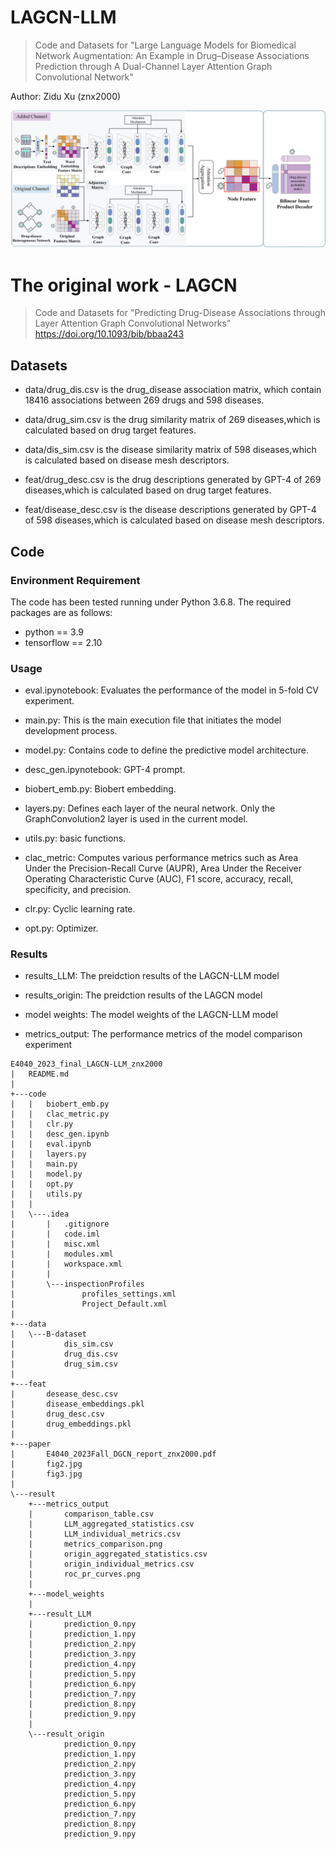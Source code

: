 # LAGCN-LLM
> Code and Datasets for "Large Language Models for Biomedical Network Augmentation: An Example in Drug–Disease Associations Prediction through A Dual-Channel Layer Attention Graph Convolutional Network"

Author: Zidu Xu (znx2000)

![Fig3](paper/fig3.jpg)

# The original work - LAGCN
> Code and Datasets for "Predicting Drug-Disease Associations through Layer Attention Graph Convolutional Networks" https://doi.org/10.1093/bib/bbaa243
## Datasets
- data/drug_dis.csv is the drug_disease association matrix, which contain 18416 associations between 269 drugs and 598 diseases.

- data/drug_sim.csv is the drug similarity matrix of 269 diseases,which is calculated based on drug target features.

- data/dis_sim.csv is the disease similarity matrix of 598 diseases,which is calculated based on disease mesh descriptors.

- feat/drug_desc.csv is the drug descriptions generated by GPT-4 of 269 diseases,which is calculated based on drug target features.

- feat/disease_desc.csv is the disease descriptions generated by GPT-4 of 598 diseases,which is calculated based on disease mesh descriptors.

## Code
### Environment Requirement
The code has been tested running under Python 3.6.8. The required packages are as follows:
- python == 3.9
- tensorflow == 2.10

### Usage

-  eval.ipynotebook: Evaluates the performance of the model in 5-fold CV experiment.

-  main.py: This is the main execution file that initiates the model development process.

-  model.py: Contains code to define the predictive model architecture.

-  desc_gen.ipynotebook: GPT-4 prompt.

-  biobert_emb.py: Biobert embedding.

-  layers.py: Defines each layer of the neural network. Only the GraphConvolution2 layer is used in the current model.

-  utils.py: basic functions.

-  clac_metric: Computes various performance metrics such as Area Under the Precision-Recall Curve (AUPR), Area Under the Receiver Operating Characteristic Curve (AUC), F1 score, accuracy, recall, specificity, and precision.

- clr.py: Cyclic learning rate.

- opt.py: Optimizer.

### Results

- results_LLM: The preidction results of the LAGCN-LLM model 

- results_origin: The preidction results of the LAGCN model

- model weights: The model weights of the LAGCN-LLM model

- metrics_output: The performance metrics of the model comparison experiment

```
E4040_2023_final_LAGCN-LLM_znx2000
|   README.md
|   
+---code
|   |   biobert_emb.py
|   |   clac_metric.py
|   |   clr.py
|   |   desc_gen.ipynb
|   |   eval.ipynb
|   |   layers.py
|   |   main.py
|   |   model.py
|   |   opt.py
|   |   utils.py
|   |   
|   \---.idea
|       |   .gitignore
|       |   code.iml
|       |   misc.xml
|       |   modules.xml
|       |   workspace.xml
|       |   
|       \---inspectionProfiles
|               profiles_settings.xml
|               Project_Default.xml
|               
+---data
|   \---B-dataset
|           dis_sim.csv
|           drug_dis.csv
|           drug_sim.csv
|           
+---feat
|       desease_desc.csv
|       disease_embeddings.pkl
|       drug_desc.csv
|       drug_embeddings.pkl
|       
+---paper
|       E4040_2023Fall_DGCN_report_znx2000.pdf
|       fig2.jpg
|       fig3.jpg
|       
\---result
    +---metrics_output
    |       comparison_table.csv
    |       LLM_aggregated_statistics.csv
    |       LLM_individual_metrics.csv
    |       metrics_comparison.png
    |       origin_aggregated_statistics.csv
    |       origin_individual_metrics.csv
    |       roc_pr_curves.png
    |       
    +---model_weights
    |       
    +---result_LLM
    |       prediction_0.npy
    |       prediction_1.npy
    |       prediction_2.npy
    |       prediction_3.npy
    |       prediction_4.npy
    |       prediction_5.npy
    |       prediction_6.npy
    |       prediction_7.npy
    |       prediction_8.npy
    |       prediction_9.npy
    |       
    \---result_origin
            prediction_0.npy
            prediction_1.npy
            prediction_2.npy
            prediction_3.npy
            prediction_4.npy
            prediction_5.npy
            prediction_6.npy
            prediction_7.npy
            prediction_8.npy
            prediction_9.npy
            


```